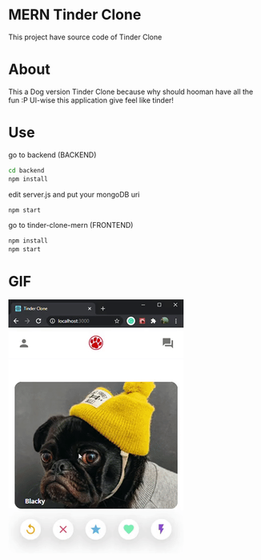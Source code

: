 # MERN Tinder Clone

This project have source code of Tinder Clone

# About

This a Dog version Tinder Clone because why should hooman have all the fun :P
UI-wise this application give feel like tinder!

# Use

go to backend (BACKEND)

```bash
cd backend
npm install
```

edit server.js and put your mongoDB uri

```bash
npm start
```

go to tinder-clone-mern (FRONTEND)

```bash
npm install
npm start
```

# GIF

![AppGIF](gif/TinderDogGif.gif)

